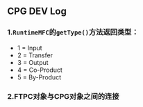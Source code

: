 ## CPG DEV Log
### 1.```RuntimeMFC```的```getType()```方法返回类型：
- 1 = Input
- 2 = Transfer
- 3 = Output
- 4 = Co-Product
- 5 = By-Product
### 2.FTPC对象与CPG对象之间的连接
